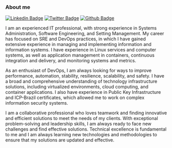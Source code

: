 ### About me
[![Linkedin Badge](https://img.shields.io/badge/-LinkedIn-blue?style=flat-square&logo=Linkedin&logoColor=white&link=https://www.linkedin.com/in/fabianosantosflorentino/)](https://www.linkedin.com/in/fabianosantosflorentino/)
[![Twitter Badge](https://img.shields.io/badge/-Twitter-1ca0f1?style=flat-square&labelColor=1ca0f1&logo=twitter&logoColor=white&link=https://twitter.com/fabianosanflor)](https://twitter.com/fabianosanflor)
[![Github Badge](https://img.shields.io/badge/-Github-black?style=flat-square&labelColor=black&logo=github&logoColor=white&link=https://github.com/fabianoflorentino)](https://github.com/fabianoflorentino)

<!--
**fabianoflorentino/fabianoflorentino** is a ✨ _special_ ✨ repository because its `README.md` (this file) appears on your GitHub profile.

Here are some ideas to get you started:

- 🔭 I’m currently working on ...
- 🌱 I’m currently learning ...
- 👯 I’m looking to collaborate on ...
- 🤔 I’m looking for help with ...
- 💬 Ask me about ...
- 📫 How to reach me: ...
- 😄 Pronouns: ...
- ⚡ Fun fact: ...
-->
I am an experienced IT professional, with strong experience in Systems Administration, Software Engineering, and Setting Management. My career has focused on SRE and DevOps practices, in which I have gained extensive experience in managing and implementing information and information systems. I have experience in Linux services and computer systems, as well as application management in containers, continuous integration and delivery, and monitoring systems and metrics.

As an enthusiast of DevOps, I am always looking for ways to improve performance, automation, stability, resilience, scalability, and safety. I have a broad and comprehensive understanding of technology infrastructure solutions, including virtualized environments, cloud computing, and container applications. I also have experience in Public Key Infrastructure and ICP-Brazil certificates, which allowed me to work on complex information security systems.

I am a collaborative professional who loves teamwork and finding innovative and efficient solutions to meet the needs of my clients. With exceptional problem-solving and leadership skills, I am always ready to face new challenges and find effective solutions. Technical excellence is fundamental to me and I am always learning new technologies and methodologies to ensure that my solutions are updated and effective.
